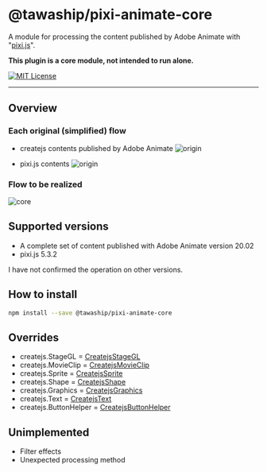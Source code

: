 # @tawaship/pixi-animate-core

A module for processing the content published by Adobe Animate with "[pixi.js](https://github.com/pixijs/pixi.js)".

**This plugin is a core module, not intended to run alone.**

[![MIT License](http://img.shields.io/badge/license-MIT-blue.svg?style=flat)](LICENSE)

---

## Overview

### Each original (simplified) flow

- createjs contents published by Adobe Animate
![origin](https://raw.githubusercontent.com/tawaship/pixi-animate-core/master/img/animate.png)

- pixi.js contents
![origin](https://raw.githubusercontent.com/tawaship/pixi-animate-core/master/img/pixi.png)

### Flow to be realized

![core](https://raw.githubusercontent.com/tawaship/pixi-animate-core/master/img/core.png)

## Supported versions

- A complete set of content published with Adobe Animate version 20.02
- pixi.js 5.3.2

I have not confirmed the operation on other versions.

## How to install

```sh
npm install --save @tawaship/pixi-animate-core
```

## Overrides

- createjs.StageGL = [CreatejsStageGL](https://tawaship.github.io/pixi-animate-core/classes/createjsstagegl.html)
- createjs.MovieClip = [CreatejsMovieClip](https://tawaship.github.io/pixi-animate-core/classes/createjsmovieclip.html)
- createjs.Sprite = [CreatejsSprite](https://tawaship.github.io/pixi-animate-core/classes/createjssprite.html)
- createjs.Shape = [CreatejsShape](https://tawaship.github.io/pixi-animate-core/classes/createjsshape.html)
- createjs.Graphics = [CreatejsGraphics](https://tawaship.github.io/pixi-animate-core/classes/createjsgraphics.html)
- createjs.Text = [CreatejsText](https://tawaship.github.io/pixi-animate-core/classes/createjstext.html)
- createjs.ButtonHelper = [CreatejsButtonHelper](https://tawaship.github.io/pixi-animate-core/classes/createjsbuttonhelper.html)

## Unimplemented

- Filter effects
- Unexpected processing method